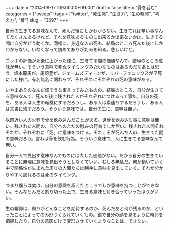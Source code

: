 +++
date = "2014-09-17T09:00:00+09:00"
draft = false
title = "骨を呑む"
categories = ["tweets"]
tags = ["twitter", "死生感", "生き方", "生の輪郭", "考え方", "骨"]
slug = "3697"
+++

自分の生きてる意味なんて、死んだ後にしかわからない。生きてれば辛い事なんてたくさんあるけれど、それを意味あるものに出来るか出来ないかは、生きてる間に自分がどう動くか。同様に、身近な人の死も、結局のところ死んだ後にしかわからない。いなくなって初めてありがたみを知る。悲しいけど。

ゴッホの評価が死後に上がった様に、生きてる間の価値なんて、結局のところ意味が無い。そういう意味で死ぬタイミングみたいなものはあるのだなあとは思う。坂本龍馬が、尾崎豊が、ジェームズディーンが、リバーフェニックスが早死にした様に。有名無名に関わらず、それぞれにそれぞれの死の意味がある。

いやまあそのなんだ偉そうな事言ってみたものの。結局のところ、自分が生きてる意味なんて、死んだ後に残された人がそれぞれにつけるって事だ。自分の死を、ある人は人生の転機にするだろうし、ある人は素通りするだろうし、ある人は文書に残すだろう。そういう意味では、自分の生に、意味は無い。

以前近い人の火葬で骨を飲み込んだことがある。遺骨を飲み込む事に意味は無い。残された人間の、自分へのただの慰みの行為でしか無い。残された人間それぞれが、それぞれに「死」に意味をつける。それこそが死んだ人の、生きてた間の意味だろう。言わば骨を飲む行為。そういう意味で、人に生きてる意味なんて無い。

自分一人で見出す意味なんてものには大した価値がない。だから自分の生きていることに無理に意味を見出そうとしなくていい。むしろ無駄だ。何か動いていく中で関係性が生まれた周りの人間たちは勝手に意味を見出していく。それが分かりやすく訪れるのは死のタイミング。

つまり僕らは実は、自分の意識を超えたところでしか意味を持つことができない。そんなもんだと割り切った上で、生きる意味と付き合っていったほうがいい。

生の輪郭は、周りがどんなことを期待するのか、死んだあと何が残るのか、といったことによってのみ形づくられていくもの。鏡で自分の顔を見るように輪郭を把握したり、自分の意図だけで変形させていくようなことは、できない。
